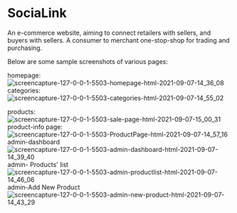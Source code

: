 # SociaLink
An e-commerce website, aiming to connect retailers with sellers, and buyers with sellers. A consumer to merchant one-stop-shop for trading and purchasing.

Below are some sample screenshots of various pages:

homepage:
![screencapture-127-0-0-1-5503-homepage-html-2021-09-07-14_36_08](https://user-images.githubusercontent.com/80393705/132321769-71188ab3-5cca-46b7-bf0b-86caf165ebf7.png)
categories:
![screencapture-127-0-0-1-5503-categories-html-2021-09-07-14_55_02](https://user-images.githubusercontent.com/80393705/132322315-a0895c4d-fcdd-4fcb-a757-ba578bc0dbe4.png)

products:
![screencapture-127-0-0-1-5503-sale-page-html-2021-09-07-15_00_31](https://user-images.githubusercontent.com/80393705/132321820-4963a7e5-cf11-4cf6-ba85-4d7398d946cb.png)
product-info page:
![screencapture-127-0-0-1-5503-ProductPage-html-2021-09-07-14_57_16](https://user-images.githubusercontent.com/80393705/132322079-922e4dcf-d5f7-46ec-b5ee-9bf2417c7432.png)
admin-dashboard
![screencapture-127-0-0-1-5503-admin-dashboard-html-2021-09-07-14_39_40](https://user-images.githubusercontent.com/80393705/132321928-47d6ecd0-8ccc-4237-97fc-5ff53ba68ccd.png)
admin- Products' list 
![screencapture-127-0-0-1-5503-admin-productlist-html-2021-09-07-14_46_06](https://user-images.githubusercontent.com/80393705/132322022-bc03261e-614c-4e60-b36b-5aed1946b950.png)
admin-Add New Product
![screencapture-127-0-0-1-5503-admin-new-product-html-2021-09-07-14_43_29](https://user-images.githubusercontent.com/80393705/132321988-b84ecb3e-ffff-4cab-a54d-0dd8611ceb86.png)

